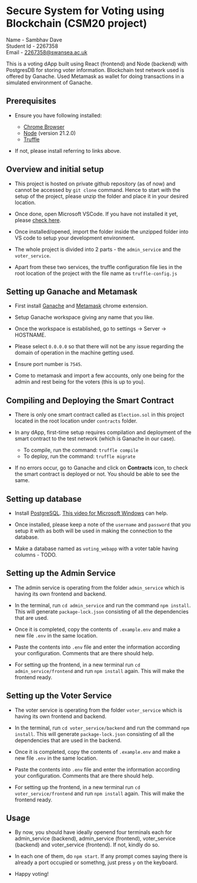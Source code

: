 # Secure System for Voting using Blockchain (CSM20 project)

Name - Sambhav Dave <br>
Student Id - 2267358 <br>
Email - 2267358@swansea.ac.uk <br>

This is a voting dApp built using React (frontend) and Node (backend) with PostgresDB for storing voter information. Blockchain test network used is offered by Ganache. Used Metamask as wallet for doing transactions in a simulated environment of Ganache.

## Prerequisites

- Ensure you have following installed:
  - [Chrome Browser](https://www.google.com/chrome/)
  - [Node](https://nodejs.org/en/download/current) (version 21.2.0)
  - [Truffle](https://trufflesuite.com/docs/truffle/how-to/install/)

- If not, please install referring to links above.

## Overview and initial setup

- This project is hosted on private github repository (as of now) and cannot be accessed by `git clone` command. Hence to start with the setup of the project, please unzip the folder and place it in your desired location.

- Once done, open Microsoft VSCode. If you have not installed it yet, please [check here](https://code.visualstudio.com/download).

- Once installed/opened, import the folder inside the unzipped folder into VS code to setup your development environment.

- The whole project is divided into 2 parts - the `admin_service` and the `voter_service`.

- Apart from these two services, the truffle configuration file lies in the root location of the project with the file name as `truffle-config.js`

## Setting up Ganache and Metamask

- First install [Ganache](https://trufflesuite.com/ganache/) and [Metamask](https://metamask.io/download/) chrome extension.

- Setup Ganache workspace giving any name that you like.

- Once the workspace is established, go to settings -> Server -> HOSTNAME.

- Please select `0.0.0.0` so that there will not be any issue regarding the domain of operation in the machine getting used.

- Ensure port number is `7545`.

- Come to metamask and import a few accounts, only one being for the admin and rest being for the voters (this is up to you).

## Compiling and Deploying the Smart Contract

- There is only one smart contract called as `Election.sol` in this project located in the root location under `contracts` folder.

- In any dApp, first-time setup requires compilation and deployment of the smart contract to the test network (which is Ganache in our case).
  - To compile, run the command: `truffle compile`
  - To deploy, run the command: `truffle migrate`

- If no errors occur, go to Ganache and click on <b>Contracts</b> icon, to check the smart contract is deployed or not. You should be able to see the same.

## Setting up database

- Install [PostgreSQL](https://www.postgresql.org/download/). [This video for Microsoft Windows](https://www.youtube.com/watch?v=IYHx0ovvxPs) can help.

- Once installed, please keep a note of the `username` and `password` that you setup it with as both will be used in making the connection to the database.

- Make a database named as `voting_webapp` with a voter table having columns - TODO.

## Setting up the Admin Service

- The admin service is operating from the folder `admin_service` which is having its own frontend and backend.

- In the terminal, run `cd admin_service` and run the command `npm install`. This will generate `package-lock.json` consisting of all the dependencies that are used.

- Once it is completed, copy the contents of `.example.env` and make a new file `.env` in the same location.

- Paste the contents into `.env` file and enter the information according your configuration. Comments that are there should help.

- For setting up the frontend, in a new terminal run `cd admin_service/frontend` and run `npm install` again. This will make the frontend ready.

## Setting up the Voter Service

- The voter service is operating from the folder `voter_service` which is having its own frontend and backend.

- In the terminal, run `cd voter_service/backend` and run the command `npm install`. This will generate `package-lock.json` consisting of all the dependencies that are used in the backend. 

- Once it is completed, copy the contents of `.example.env` and make a new file `.env` in the same location.

- Paste the contents into `.env` file and enter the information according your configuration. Comments that are there should help.

- For setting up the frontend, in a new terminal run `cd voter_service/frontend` and run `npm install` again. This will make the frontend ready.

## Usage

- By now, you should have ideally openend four terminals each for admin_service (backend), admin_service (frontend), voter_service (backend) and voter_service (frontend). If not, kindly do so.

- In each one of them, do `npm start`. If any prompt comes saying there is already a port occupied or somethng, just press `y` on the keyboard.

- Happy voting!